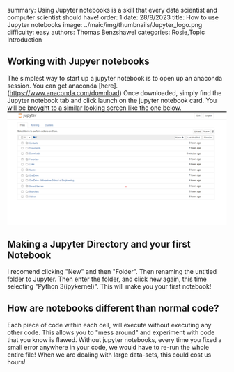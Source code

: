 summary: Using Jupyter notebooks is a skill that every data scientist and computer scientist should have!
order: 1
date: 28/8/2023
title: How to use Jupyter notebooks
image: ../maic/img/thumbnails/Jupyter_logo.png
difficulty: easy
authors: Thomas Benzshawel
categories: Rosie,Topic Introduction



## Working with Jupyer notebooks

The simplest way to start up a jupyter notebook is to open up an anaconda session. You can get anaconda [here].(https://www.anaconda.com/download)
Once downloaded, simply find the Jupyter notebook tab and click launch on the jupyter notebook card. You will be broyght to a similar looking screen like the one below.
![Alt text](<../img/misc/Screenshot 2023-08-28 204717.png>)

## Making a Jupyter Directory and your first Notebook

I recomend clicking "New" and then "Folder". Then renaming the untitled folder to Jupyter. Then enter the folder, and click new again, this time selecting "Python 3(ipykernel)". This will make you your first notebook!

## How are notebooks different than normal code?

Each piece of code within each cell, will execute without executing any other code. This allows you to "mess around" and experiment with code that you know is flawed. Without jupyter notebooks, every time you fixed a small error anywhere in your code, we would have to re-run the whole entire file! When we are dealing with large data-sets, this could cost us hours!